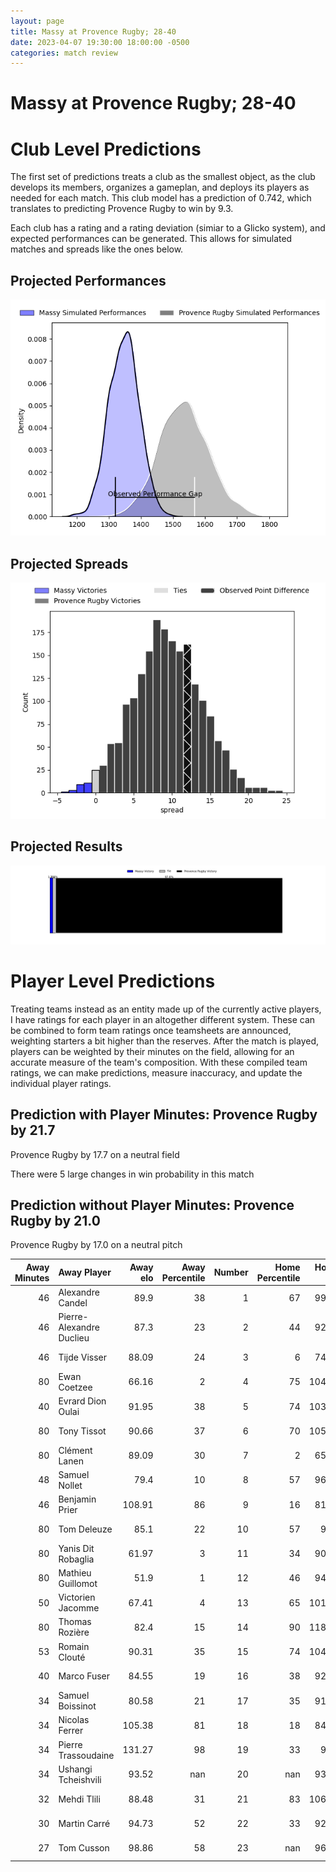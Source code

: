 ```yaml
---  
layout: page  
title: Massy at Provence Rugby; 28-40  
date: 2023-04-07 19:30:00 18:00:00 -0500  
categories: match review  
---
```

# Massy at Provence Rugby; 28-40

# Club Level Predictions


The first set of predictions treats a club as the smallest object, as the club develops its members, organizes a gameplan, and deploys its players as needed for each match. This club model has a prediction of 0.742, which translates to predicting Provence Rugby to win by 9.3.

Each club has a rating and a rating deviation (simiar to a Glicko system), and expected performances can be generated. This allows for simulated matches and spreads like the ones below.
## Projected Performances


![Projected Performances](plots/performances_2023-04-07-ProvenceRugby-Massy.png)
## Projected Spreads


![Projected Spreads](plots/spreads_2023-04-07-ProvenceRugby-Massy.png)
## Projected Results


![Projected Results](plots/resultbar_2023-04-07-ProvenceRugby-Massy.png)
# Player Level Predictions


Treating teams instead as an entity made up of the currently active players, I have ratings for each player in an altogether different system. These can be combined to form team ratings once teamsheets are announced, weighting starters a bit higher than the reserves. After the match is played, players can be weighted by their minutes on the field, allowing for an accurate measure of the team's composition. With these compiled team ratings, we can make predictions, measure inaccuracy, and update the individual player ratings.
## Prediction with Player Minutes: Provence Rugby by 21.7


Provence Rugby by 17.7 on a neutral field

There were 5 large changes in win probability in this match
## Prediction without Player Minutes: Provence Rugby by 21.0


Provence Rugby by 17.0 on a neutral pitch



|   Away Minutes | Away Player              |   Away elo |   Away Percentile |   Number |   Home Percentile |   Home elo | Home Player         |   Home Minutes |
|---------------:|:-------------------------|-----------:|------------------:|---------:|------------------:|-----------:|:--------------------|---------------:|
|             46 | Alexandre Candel         |      89.9  |                38 |        1 |                67 |      99.33 | Federico Wegrzyn    |             50 |
|             46 | Pierre-Alexandre Duclieu |      87.3  |                23 |        2 |                44 |      92.99 | Loïck Jammes        |             50 |
|             46 | Tijde Visser             |      88.09 |                24 |        3 |                 6 |      74.02 | David Lolohea       |             30 |
|             80 | Ewan Coetzee             |      66.16 |                 2 |        4 |                75 |     104.31 | Jérôme Dufour       |             80 |
|             40 | Evrard Dion Oulai        |      91.95 |                38 |        5 |                74 |     103.46 | Alexandre Flanquart |             48 |
|             80 | Tony Tissot              |      90.66 |                37 |        6 |                70 |     105.59 | Guillaume Piazzoli  |             80 |
|             80 | Clément Lanen            |      89.09 |                30 |        7 |                 2 |      65.93 | Nicolas Mousties    |             80 |
|             48 | Samuel Nollet            |      79.4  |                10 |        8 |                57 |      96.97 | Malohi Suta         |             48 |
|             46 | Benjamin Prier           |     108.91 |                86 |        9 |                16 |      81.88 | Joris Cazenave      |             75 |
|             80 | Tom Deleuze              |      85.1  |                22 |       10 |                57 |      98.7  | Enzo Selponi        |             75 |
|             80 | Yanis Dit Robaglia       |      61.97 |                 3 |       11 |                34 |      90.29 | Nadir Bouhedjeur    |             80 |
|             80 | Mathieu Guillomot        |      51.9  |                 1 |       12 |                46 |      94.47 | Kaveinga Finau      |             48 |
|             50 | Victorien Jacomme        |      67.41 |                 4 |       13 |                65 |     101.69 | Peter Betham        |             80 |
|             80 | Thomas Rozière           |      82.4  |                15 |       14 |                90 |     118.15 | Kevin Bly           |             80 |
|             53 | Romain Clouté            |      90.31 |                35 |       15 |                74 |     104.91 | Adrien Lapègue      |             80 |
|             40 | Marco Fuser              |      84.55 |                19 |       16 |                38 |      92.02 | Thomas Vernet       |             50 |
|             34 | Samuel Boissinot         |      80.58 |                21 |       17 |                35 |      91.08 | Hans Nkinsi         |             32 |
|             34 | Nicolas Ferrer           |     105.38 |                81 |       18 |                18 |      84.57 | Charles Malet       |             32 |
|             34 | Pierre Trassoudaine      |     131.27 |                98 |       19 |                33 |      90.1  | Louis Marrou        |             32 |
|             34 | Ushangi Tcheishvili      |      93.52 |               nan |       20 |               nan |      93.89 | Nicolas Toth        |             30 |
|             32 | Mehdi Tlili              |      88.48 |                31 |       21 |                83 |     106.77 | Leonel Oviedo       |             30 |
|             30 | Martin Carré             |      94.73 |                52 |       22 |                33 |      92.15 | Simon Tarel         |              5 |
|             27 | Tom Cusson               |      98.86 |                58 |       23 |               nan |      96.57 | Jules Solinas       |              5 |

